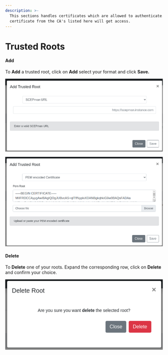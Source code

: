 ```yaml
---
description: >-
  This sections handles certificates which are allowed to authenticate. Every
  certificate from the CA's listed here will get access.
---
```


# Trusted Roots

#### Add 

To **Add** a trusted root, click on **Add** select your format and click **Save.** 

![](../../.gitbook/assets/image%20%2824%29.png)

![](../../.gitbook/assets/image%20%2825%29.png)

#### Delete

To **Delete** one of your roots. Expand the corresponding row, click on **Delete** and confirm your choice.

![](../../.gitbook/assets/image%20%2839%29.png)

